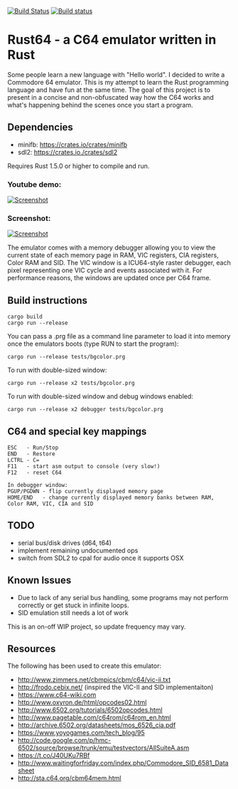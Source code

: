 [![Build Status](https://travis-ci.org/kondrak/rust64.svg)](https://travis-ci.org/kondrak/rust64)
[![Build status](https://ci.appveyor.com/api/projects/status/77otp2475g7v95mb?svg=true)](https://ci.appveyor.com/project/kondrak/rust64)

# Rust64 - a C64 emulator written in Rust
Some people learn a new language with "Hello world". I decided to write a Commodore 64 emulator. This is my attempt to learn the Rust programming language and have fun at the same time. The goal of this project is to present in a concise and non-obfuscated way how the C64 works and what's happening behind the scenes once you start a program.

Dependencies
------------------
- minifb: https://crates.io/crates/minifb
- sdl2: https://crates.io./crates/sdl2

Requires Rust 1.5.0 or higher to compile and run.

### Youtube demo:
[![Screenshot](http://kondrak.info/images/rust64_youtube.png?raw=true)](https://www.youtube.com/watch?v=b6OSsTPwLaE)

### Screenshot:
[![Screenshot](http://kondrak.info/images/rust64_github_prev.png?raw=true)](http://kondrak.info/images/rust64_github.png?raw=true)

The emulator comes with a memory debugger allowing you to view the current state of each memory page in RAM, VIC registers, CIA registers, Color RAM and SID. The VIC window is a ICU64-style raster debugger, each pixel representing one VIC cycle and events associated with it. For performance reasons, the windows are updated once per C64 frame.

Build instructions
------------------
```
cargo build
cargo run --release
```

You can pass a .prg file as a command line parameter to load it into memory once the emulators boots (type RUN to start the program):
```
cargo run --release tests/bgcolor.prg
```
To run with double-sized window:
```
cargo run --release x2 tests/bgcolor.prg
```
To run with double-sized window and debug windows enabled:
```
cargo run --release x2 debugger tests/bgcolor.prg
```

C64 and special key mappings
-------------------
```
ESC   - Run/Stop
END   - Restore
LCTRL - C=
F11   - start asm output to console (very slow!)
F12   - reset C64

In debugger window:
PGUP/PGDWN - flip currently displayed memory page
HOME/END   - change currently displayed memory banks between RAM, Color RAM, VIC, CIA and SID
```

TODO
------------------
- serial bus/disk drives (d64, t64)
- implement remaining undocumented ops
- switch from SDL2 to cpal for audio once it supports OSX

Known Issues
------------------
- Due to lack of any serial bus handling, some programs may not perform correctly or get stuck in infinite loops.
- SID emulation still needs a lot of work

This is an on-off WIP project, so update frequency may vary.

Resources
------------------
The following has been used to create this emulator:

- http://www.zimmers.net/cbmpics/cbm/c64/vic-ii.txt
- http://frodo.cebix.net/ (inspired the VIC-II and SID implementaiton)
- https://www.c64-wiki.com
- http://www.oxyron.de/html/opcodes02.html
- http://www.6502.org/tutorials/6502opcodes.html
- http://www.pagetable.com/c64rom/c64rom_en.html
- http://archive.6502.org/datasheets/mos_6526_cia.pdf
- https://www.yoyogames.com/tech_blog/95
- http://code.google.com/p/hmc-6502/source/browse/trunk/emu/testvectors/AllSuiteA.asm
- https://t.co/J40UKu7RBf
- http://www.waitingforfriday.com/index.php/Commodore_SID_6581_Datasheet
- http://sta.c64.org/cbm64mem.html
